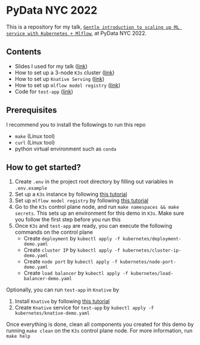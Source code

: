 # PyData NYC 2022

This is a repository for my talk, [`Gentle introduction to scaling up ML service with Kubernetes + Mlflow`](https://nyc2022.pydata.org/cfp/talk/TTM9ZJ/), at PyData NYC 2022. 

## Contents

* Slides I used for my talk ([link](docs/Slides.pdf))
* How to set up a 3-node `K3s` cluster ([link](docs/k3s_installation.md))
* How to set up `Knative Serving` ([link](docs/knative_installation.md))
* How to set up `mlflow model registry` ([link](docs/mlflow_installation.md))
* Code for `test-app` ([link](test-app))

## Prerequisites

I recommend you to install the followings to run this repo

* `make` (Linux tool)
* `curl` (Linux tool)
* python virtual environment such as `conda`

## How to get started?

1. Create `.env` in the project root directory by filling out variables in `.env.example`
1. Set up a `K3s` instance by following [this tutorial](docs/k3s_installation.md)
1. Set up `mlflow model registry` by following [this tutorial](docs/mlflow_installation.md)
1. Go to the `K3s` control plane node, and run `make namespaces && make secrets`. This sets up an environment for this demo in `K3s`. Make sure you follow the first step before you run this
1. Once `K3s` and `test-app` are ready, you can execute the following commands on the control plane
	* Create `deployment` by `kubectl apply -f kubernetes/deployment-demo.yaml`
	* Create `cluster IP` by `kubectl apply -f kubernetes/cluster-ip-demo.yaml`
	* Create `node port` by `kubectl apply -f kubernetes/node-port-demo.yaml`
	* Create `load balancer` by `kubectl apply -f kubernetes/load-balancer-demo.yaml`

Optionally, you can run `test-app` in `Knative` by 
1. Install `Knative` by following [this tutorial](docs/knative_installation.md)
1. Create `Knative` service for `test-app` by `kubectl apply -f kubernetes/knative-demo.yaml`


Once everything is done, clean all components you created for this demo by running `make clean` on the `K3s` control plane node. For more information, run `make help`

